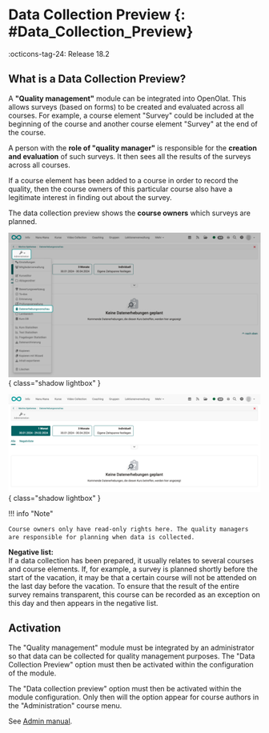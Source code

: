 # Data Collection Preview {: #Data_Collection_Preview}

:octicons-tag-24: Release 18.2

## What is a Data Collection Preview?

A **"Quality management"** module can be integrated into OpenOlat. This allows surveys (based on forms) to be created and evaluated across all courses. For example, a course element "Survey" could be included at the beginning of the course and another course element "Survey" at the end of the course.

A person with the **role of "quality manager"** is responsible for the **creation and evaluation** of such surveys. It then sees all the results of the surveys across all courses.

If a course element has been added to a course in order to record the quality, then the course owners of this particular course also have a legitimate interest in finding out about the survey.

The data collection preview shows the **course owners** which surveys are planned.

![data_collection_preview_menu_v1_de.png](assets/data_collection_preview_menu_v1_de.png){ class="shadow lightbox" }

![data_collection_preview_v1_de.png](assets/data_collection_preview_v1_de.png){ class="shadow lightbox" }

!!! info "Note"

    Course owners only have read-only rights here. The quality managers are responsible for planning when data is collected.

**Negative list:**<br>
If a data collection has been prepared, it usually relates to several courses and course elements. If, for example, a survey is planned shortly before the start of the vacation, it may be that a certain course will not be attended on the last day before the vacation. To ensure that the result of the entire survey remains transparent, this course can be recorded as an exception on this day and then appears in the negative list.

## Activation

The "Quality management" module must be integrated by an administrator so that data can be collected for quality management purposes. The "Data Collection Preview" option must then be activated within the configuration of the module.

The "Data collection preview" option must then be activated within the module configuration. Only then will the option appear for course authors in the "Administration" course menu.

See [Admin manual](../../manual_admin/administration/Modules_Quality_Management.md).